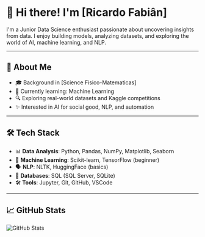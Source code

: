 # 👋 Hi there! I'm [Ricardo Fabiân]

I'm a Junior Data Science enthusiast passionate about uncovering insights from data. I enjoy building models, analyzing datasets, and exploring the world of AI, machine learning, and NLP.

---

## 💼 About Me

- 🎓 Background in [Science Fisico-Matematicas]
- 🧪 Currently learning: Machine Learning
- 🔍 Exploring real-world datasets and Kaggle competitions
- ✨ Interested in AI for social good, NLP, and automation

---

## 🛠️ Tech Stack

- 📊 **Data Analysis**: Python, Pandas, NumPy, Matplotlib, Seaborn
- 🧠 **Machine Learning**: Scikit-learn, TensorFlow (beginner)
- 🗣️ **NLP**: NLTK, HuggingFace (basics)
- 🧮 **Databases**: SQL (SQL Server, SQLite)
- 🛠️ **Tools**: Jupyter, Git, GitHub, VSCode

---

## 📈 GitHub Stats

![GitHub Stats](https://github-readme-stats.vercel.app/api?username=007Richards&show_icons=true&theme=radical)
